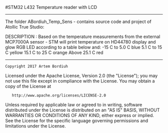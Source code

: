  #STM32 L432 Temperature reader with LCD
***************************************************************************

 The folder ABordiuh_Temp_Sens - contains source code and project 
				of Atollic True Studio:
	
 DESCRIPTION   : Based on the temperature measurements from the external
 		MCP7000A sensor - STM will print temperature on HD44780
 		display and glow RGB LED according to a table below and:
 		-15	C to 5.0 C	blue
 		5.1	C to 15 C	yellow
 		15.1 	C to 25 C  	orange
 		Above 25.1 C   		red

****************************************************************************

	Copyright 2017 Artem Bordiuh

   Licensed under the Apache License, Version 2.0 (the "License");
   you may not use this file except in compliance with the License.
   You may obtain a copy of the License at

       http://www.apache.org/licenses/LICENSE-2.0

   Unless required by applicable law or agreed to in writing, software
   distributed under the License is distributed on an "AS IS" BASIS,
   WITHOUT WARRANTIES OR CONDITIONS OF ANY KIND, either express or implied.
   See the License for the specific language governing permissions and
   limitations under the License.

